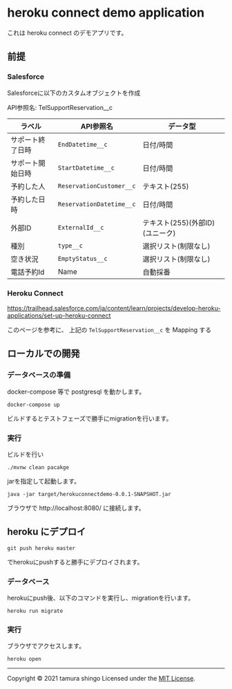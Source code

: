 # heroku connect demo application

これは heroku connect のデモアプリです。

## 前提

### Salesforce

Salesforceに以下のカスタムオブジェクトを作成

API参照名: TelSupportReservation__c

| ラベル | API参照名 | データ型 |
| ------- | --------- | -------- |
| サポート終了日時 | `EndDatetime__c` | 日付/時間 |
| サポート開始日時 | `StartDatetime__c` | 日付/時間 |
| 予約した人 | `ReservationCustomer__c` | テキスト(255) |
| 予約した日時 | `ReservationDatetime__c` | 日付/時間 |
| 外部ID | `ExternalId__c` | テキスト(255)(外部ID)(ユニーク) |
| 種別 | `type__c` | 選択リスト(制限なし) |
| 空き状況 | `EmptyStatus__c` | 選択リスト(制限なし) |
| 電話予約Id | Name | 自動採番 |

### Heroku Connect

https://trailhead.salesforce.com/ja/content/learn/projects/develop-heroku-applications/set-up-heroku-connect

このページを参考に、 上記の `TelSupportReservation__c` を Mapping する


## ローカルでの開発

### データベースの準備

docker-compose 等で postgresql を動かします。

```
docker-compose up
```

ビルドするとテストフェーズで勝手にmigrationを行います。


### 実行

ビルドを行い

```
./mvnw clean pacakge
```


jarを指定して起動します。

```
java -jar target/herokuconnectdemo-0.0.1-SNAPSHOT.jar
```

ブラウザで http://localhost:8080/ に接続します。


## heroku にデプロイ

```
git push heroku master
```

でherokuにpushすると勝手にデプロイされます。

### データベース

herokuにpush後、以下のコマンドを実行し、migrationを行います。

```
heroku run migrate
```

### 実行

ブラウザでアクセスします。

```
heroku open
```

---

Copyright &copy; 2021 tamura shingo
Licensed under the [MIT License][MIT].

[MIT]: https://opensource.org/licenses/MIT


